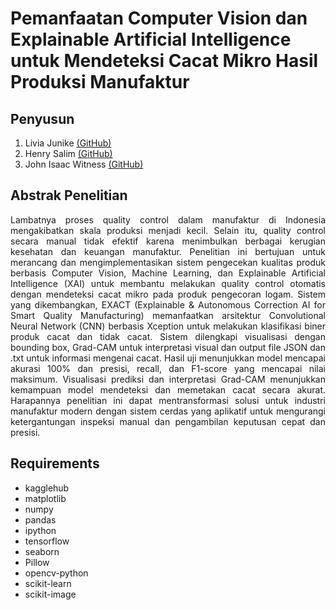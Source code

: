 # Pemanfaatan Computer Vision dan Explainable Artificial Intelligence untuk Mendeteksi Cacat Mikro Hasil Produksi Manufaktur

## Penyusun
1. Livia Junike [(GitHub)](https://github.com/junikxz)
2. Henry Salim [(GitHub)](https://github.com/henrysalim)
3. John Isaac Witness [(GitHub)](https://github.com/akunjone)

## Abstrak Penelitian

<p style="text-align: justify">
Lambatnya proses quality control dalam manufaktur di Indonesia mengakibatkan skala produksi menjadi kecil. Selain itu, quality control secara manual tidak efektif karena menimbulkan berbagai kerugian kesehatan dan keuangan manufaktur. Penelitian ini bertujuan untuk merancang dan mengimplementasikan sistem pengecekan kualitas produk berbasis Computer Vision, Machine Learning, dan Explainable Artificial Intelligence (XAI) untuk membantu melakukan quality control otomatis dengan mendeteksi cacat mikro pada produk pengecoran logam. Sistem yang dikembangkan, EXACT (Explainable & Autonomous Correction AI for Smart Quality Manufacturing) memanfaatkan arsitektur Convolutional Neural Network (CNN) berbasis Xception untuk melakukan klasifikasi biner produk cacat dan tidak cacat. Sistem dilengkapi visualisasi dengan bounding box, Grad-CAM untuk interpretasi visual dan output file JSON dan .txt untuk informasi mengenai cacat.  Hasil uji menunjukkan model mencapai akurasi 100% dan presisi, recall, dan F1-score yang mencapai nilai maksimum. Visualisasi prediksi dan interpretasi Grad-CAM menunjukkan kemampuan model mendeteksi dan memetakan cacat secara akurat. Harapannya penelitian ini dapat mentransformasi solusi untuk industri manufaktur modern dengan sistem cerdas yang aplikatif untuk mengurangi ketergantungan inspeksi manual dan pengambilan keputusan cepat dan presisi.
</p>

## Requirements
<ul>
<li>kagglehub</li>
<li>matplotlib</li>
<li>numpy</li>
<li>pandas</li>
<li>ipython</li>
<li>tensorflow</li>
<li>seaborn</li>
<li>Pillow</li>
<li>opencv-python</li>
<li>scikit-learn</li>
<li>scikit-image</li>
</ul>
